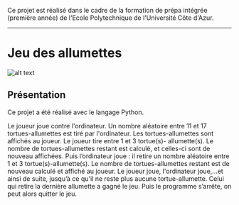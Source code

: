 Ce projet est réalisé dans le cadre de la formation de prépa intégrée (première année) de l'Ecole Polytechnique de l'Université Côte d'Azur.
***
# Jeu des allumettes
![alt text](https://github.com/JulienChoukroun/Python/blob/master/Images/fenetreDeJeu.PNG "Fenêtre de jeu")
## Présentation
Ce projet a été réalisé avec le langage Python.

Le joueur joue contre l'ordinateur.
Un nombre aléatoire entre 11 et 17 tortues-allumettes est tiré par l'ordinateur. Les
tortues-allumettes sont affichés au joueur. Le joueur tire entre 1 et 3 tortue(s)-
allumette(s). Le nombre de tortues-allumettes restant est calculé, et celles-ci sont
de nouveau affichées. 
Puis l’ordinateur joue : il retire un nombre aléatoire entre 1 et
3 tortue(s)-allumette(s). Le nombre de tortues-allumettes restant est de nouveau
calculé et affiché au joueur. Le joueur joue, l'ordinateur joue,...et ainsi de suite,
jusqu’à ce qu'il ne reste plus aucune tortue-allumette. 
Celui qui retire la dernière allumette a gagné le jeu. Puis le programme s’arrête, on peut alors quitter le jeu.
